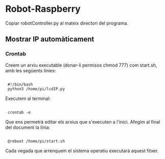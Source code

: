 # Robot-Raspberry

Copiar robotController.py al mateix directori del programa.

## Mostrar IP automàticament
### Crontab
Creem un arxiu executable (donar-li permisos chmod 777) com start.sh, amb les següents línies:

<code>
 #!/bin/bash
 python3 /home/pi/lcdIP.py
</code>

Executem al terminal:

<code>
 crontab -e
</code>

Que ens permetrà editar els arxius que s'executen a l'inici. Afegim al final del document la línia:

<code>
 @reboot /home/pi/start.sh
</code>

Cada vegada que arrenquem el sistema operatiu executarà aquest fitxer.

